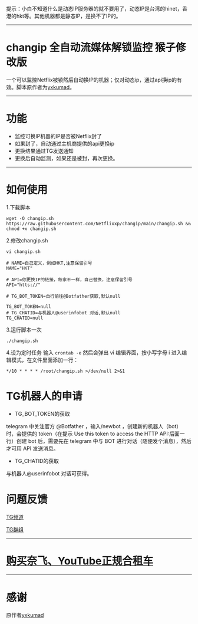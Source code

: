 提示：小白不知道什么是动态IP服务器的就不要用了，动态IP是台湾的hinet，香港的hkt等。其他机器都是静态IP，是换不了IP的。
***

# changip 全自动流媒体解锁监控 猴子修改版
一个可以监控Netflix被锁然后自动换IP的机器；仅对动态ip，通过api换ip的有效。脚本原作者为[yxkumad](https://github.com/yxkumad/streammonkeylite)。
***

# 功能
- 监控可换IP机器的IP是否被Netflix封了
- 如果封了，自动通过主机商提供的api更换ip
- 更换结果通过TG发送通知
- 更换后自动监测，如果还是被封，再次更换。
***

# 如何使用
1.下载脚本

	wget -O changip.sh https://raw.githubusercontent.com/Netflixxp/changip/main/changip.sh && chmod +x changip.sh

2.修改changip.sh

	vi changip.sh

```
# NAME=自己定义，例如HKT,注意保留引号
NAME="HKT"

# API=你更换IP的链接，每家不一样，自己替换，注意保留引号
API="htts://"

# TG_BOT_TOKEN=自行前往@Botfather获取,默认null

TG_BOT_TOKEN=null
# TG_CHATID=与机器人@userinfobot 对话,默认null
TG_CHATID=null
```
3.运行脚本一次

	./changip.sh

4.设为定时任务
输入 `crontab -e` 然后会弹出 vi 编辑界面，按小写字母 i 进入编辑模式，在文件里面添加一行：

	*/10 * * * * /root/changip.sh >/dev/null 2>&1

# TG机器人的申请

* TG_BOT_TOKEN的获取

telegram 中关注官方 @Botfather ，输入/newbot ，创建新的机器人（bot）时，会提供的 token（在提示 Use this token to access the HTTP API:后面一行）创建 bot 后，需要先在 telegram 中与 BOT 进行对话（随便发个消息），然后才可用 API 发送消息。

* TG_CHATID的获取

与机器人@userinfobot 对话可获得。

# 问题反馈
[TG频道](https://t.me/mffjc)

[TG群组](https://t.me/jcnfnatuo)
***

# [购买奈飞、YouTube正规合租车](https://jcnf.xyz/nf)
***

# 感谢
原作者[yxkumad](https://github.com/yxkumad/streammonkeylite)
